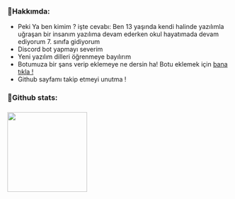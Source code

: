 <h3>🍕Hakkımda:</h3>
<ul>
  <li>Peki Ya ben kimim ? işte cevabı: Ben 13 yaşında kendi halinde yazılımla uğraşan bir insanım yazılıma devam ederken okul hayatımada devam ediyorum 7. sınıfa gidiyorum</li>
  <li>Discord bot yapmayı severim</li>
  <li>Yeni yazılım dilleri öğrenmeye bayılırım</li>
  <li>Botumuza bir şans verip eklemeye ne dersin ha! Botu eklemek için <a href="https://discord.com/oauth2/authorize?client_id=845967250288672778&scope=bot">bana tıkla !</a>
  <li>Github sayfamı takip etmeyi unutma !</li>
 </ul>
  <h3>🍠Github stats:<h3>
 <p align="left">
<a href="https://github/Tuncvrjs">
<img height="180em" src="https://github-readme-stats-eight-theta.vercel.app/api?username=Tuncvrjs&show_icons=true&theme=react&include_all_commits=true&count_private=true"/>  </a>
  </p>
  </a>
<h1 align="center" style="color:#fff">
  
</h1>
